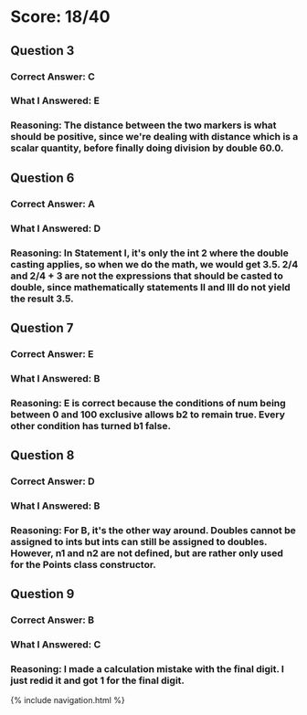 # Score: 18/40

## Question 3
### Correct Answer: C
### What I Answered: E
### Reasoning: The distance between the two markers is what should be positive, since we're dealing with distance which is a scalar quantity, before finally doing division by double 60.0.

## Question 6
### Correct Answer: A
### What I Answered: D
### Reasoning: In Statement I, it's only the int 2 where the double casting applies, so when we do the math, we would get 3.5. 2/4 and 2/4 + 3 are not the expressions that should be casted to double, since mathematically statements II and III do not yield the result 3.5.

## Question 7
### Correct Answer: E
### What I Answered: B
### Reasoning: E is correct because the conditions of num being between 0 and 100 exclusive allows b2 to remain true. Every other condition has turned b1 false.

## Question 8
### Correct Answer: D
### What I Answered: B
### Reasoning: For B, it's the other way around. Doubles cannot be assigned to ints but ints can still be assigned to doubles. However, n1 and n2 are not defined, but are rather only used for the Points class constructor.

## Question 9
### Correct Answer: B
### What I Answered: C
### Reasoning: I made a calculation mistake with the final digit. I just redid it and got 1 for the final digit.

{% include navigation.html %}

